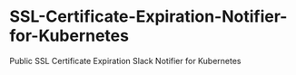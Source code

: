 # SSL-Certificate-Expiration-Notifier-for-Kubernetes
Public SSL Certificate Expiration Slack Notifier for Kubernetes
